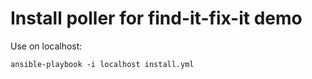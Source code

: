 
# Install poller for find-it-fix-it demo

Use on localhost:

    ansible-playbook -i localhost install.yml


